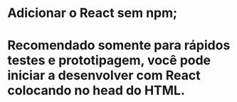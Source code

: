 # Adicionar o React sem npm;
# Recomendado somente para rápidos testes e prototipagem, você pode iniciar a desenvolver com React colocando no head do HTML.